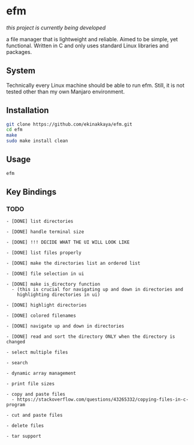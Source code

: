 # efm

*this project is currently being developed*

a file manager that is lightweight and reliable. Aimed to be simple, yet functional.
Written in C and only uses standard Linux libraries and packages.

## System

Technically every Linux machine should be able to run efm. Still, it is not tested
other than my own Manjaro environment. 

## Installation

```sh
git clone https://github.com/ekinakkaya/efm.git
cd efm
make
sudo make install clean
```

## Usage

```sh
efm
```

## Key Bindings



### TODO
```
- [DONE] list directories

- [DONE] handle terminal size

- [DONE] !!! DECIDE WHAT THE UI WILL LOOK LIKE

- [DONE] list files properly

- [DONE] make the directories list an ordered list

- [DONE] file selection in ui

- [DONE] make is_directory function
  - (this is crucial for navigating up and down in directories and
    highlighting directories in ui)

- [DONE] highlight directories

- [DONE] colored filenames

- [DONE] navigate up and down in directories

- [DONE] read and sort the directory ONLY when the directory is changed

- select multiple files

- search

- dynamic array management

- print file sizes

- copy and paste files
  - https://stackoverflow.com/questions/43265332/copying-files-in-c-program

- cut and paste files

- delete files

- tar support
```
